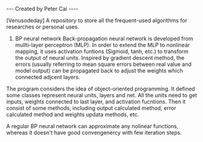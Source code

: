 --- Created by Peter Cai ----

[Venusodeday]
A repository to store all the frequent-used algorithms for researches or personal uses.

1. BP neural network
Back-propagation neural network is developed from mullti-layer perceptron (MLP). In order to extend the MLP to nonlinear mapping, it uses activation funtions (Sigmoid, tanh, etc.) to transform the output of neural units. Inspired by gradient descent method, the errors (usually referring to mean square errors between real value and model output) can be propagated back to adjust the weights which connected adjcent layers.

The program considers the idea of object-oriented programming. It defined some classes represent neural units, layers and net. All the units  need to get inputs, weights connected to last layer, and activation fucntions. Then it consist of some methods, including output calculated method, error calculated method and weights updata methods, etc.

A regular BP neural network can approximate any nolinear functions, whereas it doesn't have good convengenercy with few iteration steps.